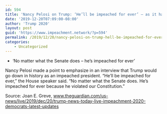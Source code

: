 ```yaml
---
id: 594
title: 'Nancy Pelosi on Trump: ‘He’ll be impeached for ever’ — as it happened'
date: '2019-12-20T07:09:00-08:00'
author: 'Trump 2020'
layout: post
guid: 'https://www.impeachment.network/?p=594'
permalink: /2019/12/20/nancy-pelosi-on-trump-hell-be-impeached-for-ever-as-it-happened/
categories:
    - Uncategorized
---
```


- ‘No matter what the Senate does – he’s impeached for ever’

Nancy Pelosi made a point to emphasize in an interview that Trump would go down in history as an impeached president. “He’ll be impeached for ever,” the House speaker said. “No matter what the Senate does. He’s impeached for ever because he violated our Constitution.”

Source: Joan E. Greve, www.theguardian.com/us-news/live/2019/dec/20/trump-news-today-live-impeachment-2020-democrats-latest-updates